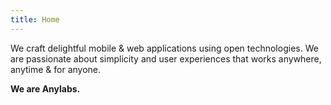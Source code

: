 ```yaml
---
title: Home
---
```


We craft delightful mobile & web applications using open technologies. We are passionate about simplicity and user experiences that works anywhere, anytime & for anyone.

**We are Anylabs.**
